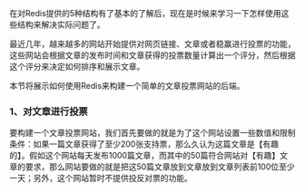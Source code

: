 在对Redis提供的5种结构有了基本的了解后，现在是时候来学习一下怎样使用这些结构来解决实际问题了。

最近几年，越来越多的网站开始提供对网页链接、文章或者稳赢进行投票的功能，这些网站会根据文章的发布时间和文章获得的投票数量计算出一个评分，然后根据这个评分来决定如何排序和展示文章。

本节将展示如何使用Redis来构建一个简单的文章投票网站的后端。

### 1、对文章进行投票

要构建一个文章投票网站，我们首先要做的就是为了这个网站设置一些数值和限制条件：如果一篇文章获得了至少200张支持票，那么久认为这篇文章是【有趣的】。假如这个网站每天发布1000篇文章，而其中的50篇符合网站对【有趣】文章的要求，那么网站要做的就是把这50篇文章放到文章放到文章列表前100位至少一天；另外，这个网站暂时不提供投反对票的功能。




